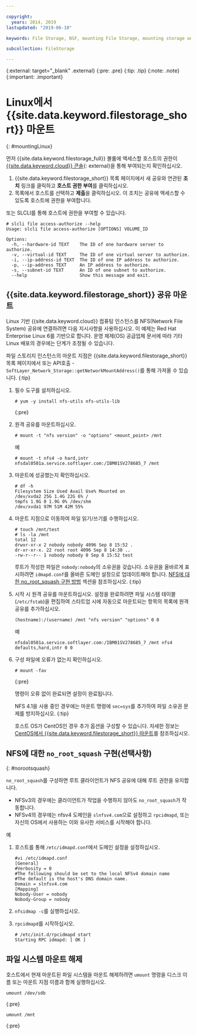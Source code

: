```yaml
---

copyright:
  years: 2014, 2019
lastupdated: "2019-06-10"

keywords: File Storage, NSF, mounting File Storage, mounting storage on Linux,

subcollection: FileStorage

---
```

{:external: target="_blank" .external}
{:pre: .pre}
{:tip: .tip}
{:note: .note}
{:important: .important}

# Linux에서 {{site.data.keyword.filestorage_short}} 마운트
{: #mountingLinux}

먼저 {{site.data.keyword.filestorage_full}} 볼륨에 액세스할 호스트의 권한이 [{{site.data.keyword.cloud}} 콘솔](https://{DomainName}/classic){: external}을 통해 부여되는지 확인하십시오.

1. {{site.data.keyword.filestorage_short}} 목록 페이지에서 새 공유와 연관된 **조치** 링크를 클릭하고 **호스트 권한 부여**를 클릭하십시오.
2. 목록에서 호스트를 선택하고 **제출**을 클릭하십시오. 이 조치는 공유에 액세스할 수 있도록 호스트에 권한을 부여합니다.

또는 SLCLI를 통해 호스트에 권한을 부여할 수 있습니다.
```
# slcli file access-authorize --help
Usage: slcli file access-authorize [OPTIONS] VOLUME_ID

Options:
  -h, --hardware-id TEXT    The ID of one hardware server to authorize.
  -v, --virtual-id TEXT     The ID of one virtual server to authorize.
  -i, --ip-address-id TEXT  The ID of one IP address to authorize.
  -p, --ip-address TEXT     An IP address to authorize.
  -s, --subnet-id TEXT      An ID of one subnet to authorize.
  --help                    Show this message and exit.
```

## {{site.data.keyword.filestorage_short}} 공유 마운트

Linux 기반 {{site.data.keyword.cloud}} 컴퓨팅 인스턴스를 NFS(Network File System) 공유에 연결하려면 다음 지시사항을 사용하십시오. 이 예제는 Red Hat Enterprise Linux 6를 기반으로 합니다. 운영 체제(OS) 공급업체 문서에 따라 기타 Linux 배포의 경우에는 단계가 조정될 수 있습니다.

파일 스토리지 인스턴스의 마운트 지점은 {{site.data.keyword.filestorage_short}} 목록 페이지에서 또는 API호출 - `SoftLayer_Network_Storage::getNetworkMountAddress()`를 통해 가져올 수 있습니다.
{:tip}

1. 필수 도구를 설치하십시오.
   ```
   # yum -y install nfs-utils nfs-utils-lib
   ```
   {:pre}

2. 원격 공유를 마운트하십시오.
   ```
   # mount -t "nfs version" -o "options" <mount_point> /mnt
   ```

   예
   ```
   # mount -t nfs4 -o hard,intr
   nfsdal0501a.service.softlayer.com:/IBM01SV278685_7 /mnt
   ```

3. 마운트에 성공했는지 확인하십시오.
   ```
   # df -h
   Filesystem Size Used Avail Use% Mounted on
   /dev/xvda2 25G 1.4G 22G 6% /
   tmpfs 1.9G 0 1.9G 0% /dev/shm
   /dev/xvda1 97M 51M 42M 55%
   ```

4. 마운트 지점으로 이동하여 파일 읽기/쓰기를 수행하십시오.
   ```
   # touch /mnt/test
   # ls -la /mnt
   total 12
   drwxr-xr-x 2 nobody nobody 4096 Sep 8 15:52 .
   dr-xr-xr-x. 22 root root 4096 Sep 8 14:30 ..
   -rw-r--r-- 1 nobody nobody 0 Sep 8 15:52 test
   ```

   루트가 작성한 파일은 `nobody:nobody`의 소유권을 갖습니다. 소유권을 올바르게 표시하려면 `idmapd.conf`를 올바른 도메인 설정으로 업데이트해야 합니다. [NFS에 대한 no_root_squash 구현 방법](#norootsquash) 섹션을 참조하십시오.
   {:tip}

5. 시작 시 원격 공유를 마운트하십시오. 설정을 완료하려면 파일 시스템 테이블(`/etc/fstab`)을 편집하여 스타트업 시에 자동으로 마운트되는 항목의 목록에 원격 공유를 추가하십시오.

   ```
   (hostname):/(username) /mnt "nfs version" "options" 0 0
   ```

   예

   ```
   nfsdal0501a.service.softlayer.com:/IBM01SV278685_7 /mnt nfs4 defaults,hard,intr 0 0
   ```

6. 구성 파일에 오류가 없는지 확인하십시오.

   ```
   # mount -fav
   ```
   {:pre}

   명령이 오류 없이 완료되면 설정이 완료됩니다.

   NFS 4.1을 사용 중인 경우에는 마운트 명령에 `sec=sys`를 추가하여 파일 소유권 문제를 방지하십시오.
   {:tip}

   호스트 OS가 CentOS인 경우 추가 옵션을 구성할 수 있습니다. 자세한 정보는 [CentOS에서 {{site.data.keyword.filestorage_short}} 마운트](/docs/infrastructure/FileStorage?topic=FileStorage-mountingCentOS)를 참조하십시오.


## NFS에 대한 `no_root_squash` 구현(선택사항)
{: #norootsquash}

`no_root_squash`를 구성하면 루트 클라이언트가 NFS 공유에 대해 루트 권한을 유지합니다.
- NFSv3의 경우에는 클라이언트가 작업을 수행하지 않아도 `no_root_squash`가 작동합니다.
- NFSv4의 경우에는 nfsv4 도메인을 `slnfsv4.com`으로 설정하고 `rpcidmapd`, 또는 자신의 OS에서 사용하는 이와 유사한 서비스를 시작해야 합니다.

예

1. 호스트를 통해 `/etc/idmapd.conf`에서 도메인 설정을 설정하십시오.

   ```
   #vi /etc/idmapd.conf
   [General]
   #Verbosity = 0
   #The following should be set to the local NFSv4 domain name
   #The default is the host's DNS domain name.
   Domain = slnfsv4.com
   [Mapping]
   Nobody-User = nobody
   Nobody-Group = nobody
   ```

2. `nfsidmap -c`를 실행하십시오.
3. `rpcidmapd`를 시작하십시오.
   ```
   # /etc/init.d/rpcidmapd start
   Starting RPC idmapd: [ OK ]
   ```
## 파일 시스템 마운트 해제

호스트에서 현재 마운트된 파일 시스템을 마운트 해제하려면 `umount` 명령을 디스크 이름 또는 마운트 지점 이름과 함께 실행하십시오.

```
umount /dev/sdb
```
{:pre}

```
umount /mnt
```
{:pre}
